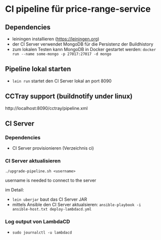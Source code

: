 # CI pipeline für price-range-service

## Dependencies

* leiningen installieren (https://leiningen.org)
* der CI Server verwendet MongoDB für die Persistenz der Buildhistory
* zum lokalen Testen kann MongoDB in Docker gestartet werden: `docker run --name some-mongo -p 27017:27017 -d mongo`

## Pipeline lokal starten

* `lein run` startet den CI Server lokal an port 8090

## CCTray support (buildnotify under linux)

http://localhost:8090/cctray/pipeline.xml

## CI Server

### Dependencies

* CI Server provisionieren (Verzeichnis ci)

### CI Server aktualisieren

`./upgrade-pipeline.sh <username>`

username is needed to connect to the server

im Detail:

* `lein uberjar` baut das CI Server JAR
* mittels Ansible den CI Server aktualsieren:
	`ansible-playbook -i ansible-host.txt deploy-lambdacd.yml`

### Log output von LambdaCD

* `sudo journalctl -u lambdacd`
